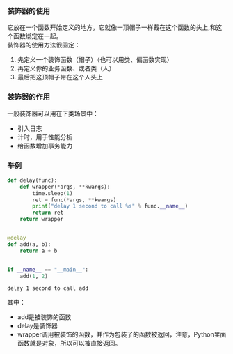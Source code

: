 ### 装饰器的使用
它放在一个函数开始定义的地方，它就像一顶帽子一样戴在这个函数的头上,和这个函数绑定在一起。  
装饰器的使用方法很固定：
1. 先定义一个装饰函数（帽子）（也可以用类、偏函数实现）  
2. 再定义你的业务函数、或者类（人） 
3. 最后把这顶帽子带在这个人头上  

### 装饰器的作用
一般装饰器可以用在下类场景中：
- 引入日志
- 计时，用于性能分析
- 给函数增加事务能力


### 举例
```python
def delay(func):
    def wrapper(*args, **kwargs):
        time.sleep(1)
        ret = func(*args, **kwargs)
        print("delay 1 second to call %s" % func.__name__)
        return ret
    return wrapper


@delay
def add(a, b):
    return a + b


if __name__ == "__main__":
    add(1, 2)
```
```log
delay 1 second to call add
```

其中：
- add是被装饰的函数
- delay是装饰器
- wrapper调用被装饰的函数，并作为包装了的函数被返回，注意，Python里面函数就是对象，所以可以被直接返回。
